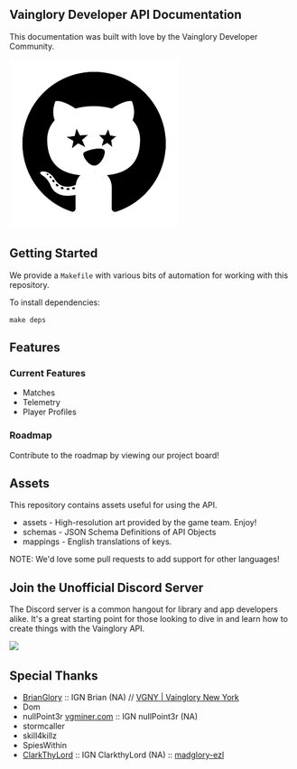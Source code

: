 Vainglory Developer API Documentation
-------------
This documentation was built with love by the Vainglory Developer Community.

![Image of OctOPAF](https://github.com/BrianGlory/images/blob/master/octopaf.png)

## Getting Started

We provide a `Makefile` with various bits of automation for working with this repository.

To install dependencies:

    make deps

## Features

### Current Features

* Matches
* Telemetry
* Player Profiles

### Roadmap

Contribute to the roadmap by viewing our project board!


Assets
--------------------

This repository contains assets useful for using the API.

  * assets - High-resolution art provided by the game team.  Enjoy!
  * schemas - JSON Schema Definitions of API Objects
  * mappings - English translations of keys.

NOTE: We'd love some pull requests to add support for other languages!

Join the Unofficial Discord Server
--------------------

The Discord server is a common hangout for library and app developers alike. It's a great starting point for those looking to dive in and learn how to create things with the Vainglory API.

[![](https://discordapp.com/api/guilds/272248892161261569/embed.png)](https://discord.gg/sD7j8P)

Special Thanks
--------------------
  * [BrianGlory](http://twitter.com/BrianGlory) :: IGN Brian (NA) // [VGNY | Vainglory New York](http://www.vgny.org)
  * Dom
  * nullPoint3r [vgminer.com](http://www.vgminer.com) :: IGN nullPoint3r (NA)
  * stormcaller
  * skill4killz
  * SpiesWithin
  * [ClarkThyLord](https://github.com/ClarkThyLord) :: IGN ClarkthyLord (NA) :: [madglory-ezl](https://github.com/ClarkThyLord/madglory-ezl)
